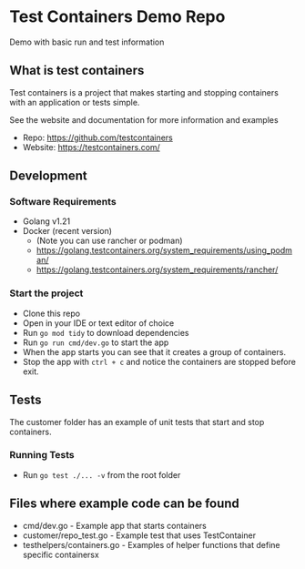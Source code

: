 # Test Containers Demo Repo

Demo with basic run and test information

## What is test containers

Test containers is a project that makes starting and stopping containers with an application or tests simple.

See the website and documentation for more information and examples
  - Repo: https://github.com/testcontainers
  - Website: https://testcontainers.com/

## Development

### Software Requirements
  - Golang v1.21
  - Docker (recent version)
    - (Note you can use rancher or podman) 
    - https://golang.testcontainers.org/system_requirements/using_podman/
    - https://golang.testcontainers.org/system_requirements/rancher/

### Start the project
   - Clone this repo
   - Open in your IDE or text editor of choice
   - Run `go mod tidy` to download dependencies
   - Run `go run cmd/dev.go` to start the app
   - When the app starts you can see that it creates a group of containers.
   - Stop the app with `ctrl + c` and notice the containers are stopped before exit.

## Tests
The customer folder has an example of unit tests that start and stop containers.

### Running Tests
  - Run `go test ./... -v` from the root folder

## Files where example code can be found
- cmd/dev.go - Example app that starts containers
- customer/repo_test.go - Example test that uses TestContainer
- testhelpers/containers.go - Examples of helper functions that define specific containersx